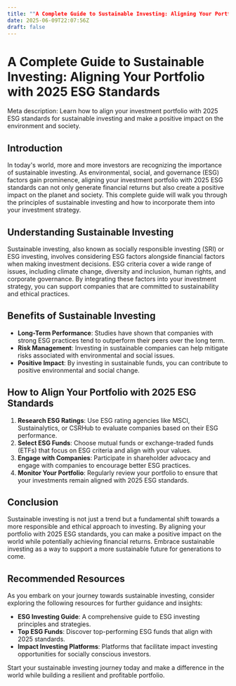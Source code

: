 ```yaml
---
title: ""A Complete Guide to Sustainable Investing: Aligning Your Portfolio with 2025 ESG Standards""
date: 2025-06-09T22:07:56Z
draft: false
---
```


# A Complete Guide to Sustainable Investing: Aligning Your Portfolio with 2025 ESG Standards

Meta description: Learn how to align your investment portfolio with 2025 ESG standards for sustainable investing and make a positive impact on the environment and society.

## Introduction

In today's world, more and more investors are recognizing the importance of sustainable investing. As environmental, social, and governance (ESG) factors gain prominence, aligning your investment portfolio with 2025 ESG standards can not only generate financial returns but also create a positive impact on the planet and society. This complete guide will walk you through the principles of sustainable investing and how to incorporate them into your investment strategy.

## Understanding Sustainable Investing

Sustainable investing, also known as socially responsible investing (SRI) or ESG investing, involves considering ESG factors alongside financial factors when making investment decisions. ESG criteria cover a wide range of issues, including climate change, diversity and inclusion, human rights, and corporate governance. By integrating these factors into your investment strategy, you can support companies that are committed to sustainability and ethical practices.

## Benefits of Sustainable Investing

- **Long-Term Performance**: Studies have shown that companies with strong ESG practices tend to outperform their peers over the long term.
- **Risk Management**: Investing in sustainable companies can help mitigate risks associated with environmental and social issues.
- **Positive Impact**: By investing in sustainable funds, you can contribute to positive environmental and social change.

## How to Align Your Portfolio with 2025 ESG Standards

1. **Research ESG Ratings**: Use ESG rating agencies like MSCI, Sustainalytics, or CSRHub to evaluate companies based on their ESG performance.
2. **Select ESG Funds**: Choose mutual funds or exchange-traded funds (ETFs) that focus on ESG criteria and align with your values.
3. **Engage with Companies**: Participate in shareholder advocacy and engage with companies to encourage better ESG practices.
4. **Monitor Your Portfolio**: Regularly review your portfolio to ensure that your investments remain aligned with 2025 ESG standards.

## Conclusion

Sustainable investing is not just a trend but a fundamental shift towards a more responsible and ethical approach to investing. By aligning your portfolio with 2025 ESG standards, you can make a positive impact on the world while potentially achieving financial returns. Embrace sustainable investing as a way to support a more sustainable future for generations to come.

## Recommended Resources

As you embark on your journey towards sustainable investing, consider exploring the following resources for further guidance and insights:

- **ESG Investing Guide**: A comprehensive guide to ESG investing principles and strategies.
- **Top ESG Funds**: Discover top-performing ESG funds that align with 2025 standards.
- **Impact Investing Platforms**: Platforms that facilitate impact investing opportunities for socially conscious investors.

Start your sustainable investing journey today and make a difference in the world while building a resilient and profitable portfolio.
